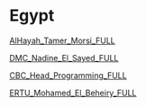 # Egypt

[AlHayah_Tamer_Morsi_FULL](Egypt%202724b6c9c50780cba64ffc4ed637547a/AlHayah_Tamer_Morsi_FULL%202724b6c9c507819391dfd2c47b484cda.md)

[DMC_Nadine_El_Sayed_FULL](Egypt%202724b6c9c50780cba64ffc4ed637547a/DMC_Nadine_El_Sayed_FULL%202724b6c9c507811e9ee3cf38e4c458c5.md)

[CBC_Head_Programming_FULL](Egypt%202724b6c9c50780cba64ffc4ed637547a/CBC_Head_Programming_FULL%202724b6c9c5078155a63dd66d79120369.md)

[ERTU_Mohamed_El_Beheiry_FULL](Egypt%202724b6c9c50780cba64ffc4ed637547a/ERTU_Mohamed_El_Beheiry_FULL%202724b6c9c50781ad9131d4e4efd84f4b.md)